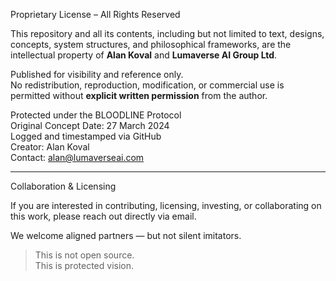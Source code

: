 Proprietary License – All Rights Reserved

This repository and all its contents, including but not limited to text, designs, concepts, system structures, and philosophical frameworks, are the intellectual property of **Alan Koval** and **Lumaverse AI Group Ltd**.

Published for visibility and reference only.  
No redistribution, reproduction, modification, or commercial use is permitted without **explicit written permission** from the author.

Protected under the BLOODLINE Protocol  
Original Concept Date: 27 March 2024  
Logged and timestamped via GitHub  
Creator: Alan Koval  
Contact: alan@lumaverseai.com

---

Collaboration & Licensing

If you are interested in contributing, licensing, investing, or collaborating on this work, please reach out directly via email.

We welcome aligned partners — but not silent imitators.

> This is not open source.  
> This is protected vision.
